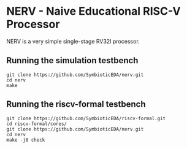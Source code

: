 NERV - Naive Educational RISC-V Processor
=========================================

NERV is a very simple single-stage RV32I processor.


Running the simulation testbench
--------------------------------

```
git clone https://github.com/SymbioticEDA/nerv.git
cd nerv
make
```


Running the riscv-formal testbench
----------------------------------

```
git clone https://github.com/SymbioticEDA/riscv-formal.git
cd riscv-formal/cores/
git clone https://github.com/SymbioticEDA/nerv.git
cd nerv
make -j8 check
```
